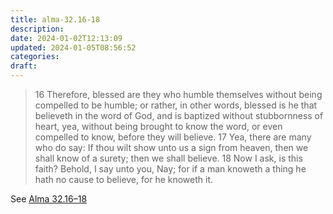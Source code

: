 ```yaml
---
title: alma-32.16-18
description: 
date: 2024-01-02T12:13:09
updated: 2024-01-05T08:56:52
categories: 
draft: 
---
```


>  16 Therefore, blessed are they who humble themselves without being compelled to be humble; or rather, in other words, blessed is he that believeth in the word of God, and is baptized without stubbornness of heart, yea, without being brought to know the word, or even compelled to know, before they will believe.  17 Yea, there are many who do say: If thou wilt show unto us a sign from heaven, then we shall know of a surety; then we shall believe.  18 Now I ask, is this faith? Behold, I say unto you, Nay; for if a man knoweth a thing he hath no cause to believe, for he knoweth it.

See [Alma 32.16–18](https://www.churchofjesuschrist.org/study/scriptures/bofm/alma/32?id=p16-p18&lang=eng#p16)
